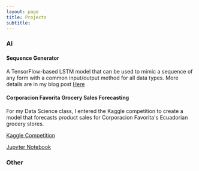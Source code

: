 ```yaml
---
layout: page
title: Projects
subtitle:
---
```

### AI
#### Sequence Generator
A TensorFlow-based LSTM model that can be used to mimic a sequence of any form with a common input/output method for all data types. More details are in my blog post <a href="https://cqdinh.github.io/projects/sequence_generator">Here</a>
#### Corporacion Favorita Grocery Sales Forecasting
For my Data Science class, I entered the Kaggle competition to create a model that forecasts product sales for Corporacion Favorita's Ecuadorian grocery stores. 

<a href="https://www.kaggle.com/c/favorita-grocery-sales-forecasting">Kaggle Competition</a>

<a href="https://github.com/cqdinh/kaggle_corporacion_favorita/blob/master/Learn_NN.ipynb">Jupyter Notebook</a>
### Other
